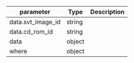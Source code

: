 | parameter | Type | Description |
| ----------- | ----------- |----------- |
| data.svt_image_id  |  string  |    |
| data.cd_rom_id  |  string  |    |
| data  |  object  |    |
| where  |  object  |    |